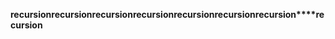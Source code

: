 **recursion****recursion****recursion****recursion****recursion****recursion****recursion****recursion**
